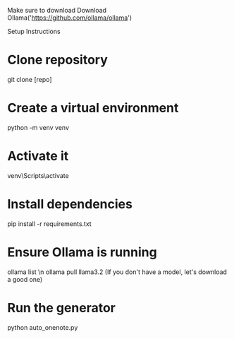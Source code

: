 
Make sure to download Download Ollama('https://github.com/ollama/ollama')

Setup Instructions
# Clone repository
git clone [repo]

# Create a virtual environment
python -m venv venv

# Activate it
venv\Scripts\activate

# Install dependencies
pip install -r requirements.txt

# Ensure Ollama is running
ollama list \n
ollama pull llama3.2 (If you don't have a model, let's download a good one)

# Run the generator
python auto_onenote.py
